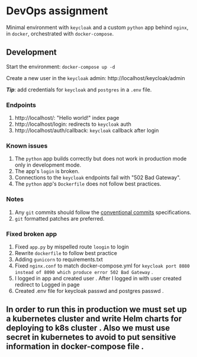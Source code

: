 # DevOps assignment

Minimal environment with `keycloak` and a custom `python` app behind
`nginx`, in `docker`, orchestrated with `docker-compose`.

## Development

Start the environment: `docker-compose up -d`

Create a new user in the `keycloak` admin: http://localhost/keycloak/admin

**_Tip_**: add credentials for `keycloak` and `postgres` in a `.env` file.

### Endpoints

1. http://localhost/: "Hello world!" index page
1. http://localhost/login: redirects to `keycloak` auth
1. http://localhost/auth/callback: `keycloak` callback after login

### Known issues

1. The `python` app builds correctly but does not work in production mode
only in development mode.
1. The app's `login` is broken.
1. Connections to the `keycloak` endpoints fail with "502 Bad Gateway".
1. The `python` app's `Dockerfile` does not follow best practices.

### Notes

1. Any `git` commits should follow the
[conventional commits](https://www.conventionalcommits.org/en/v1.0.0/)
specifications.
1. `git` formatted patches are preferred.

### Fixed broken app 

1. Fixed `app.py` by mispelled route `loogin` to login 
2. Rewrite `dockerfile` to follow best practice 
3. Adding `gunicorn` to requirements.txt
4. Fixed `nginx.conf` to  match docker-compose.yml for `keycloak port 8080 instead of 8090 which produce error 502 Bad Gateway` .
5. I logged in app and created user . After I logged in with user created redirect to Logged in page
6. Created .env file for keycloak passwd and postgres passwd . 

## In order to run this in production we must set up a kubernetes cluster and write Helm charts for deploying to k8s cluster . Also we must use secret in kubernetes to avoid to put sensitive information in docker-compose file .  

